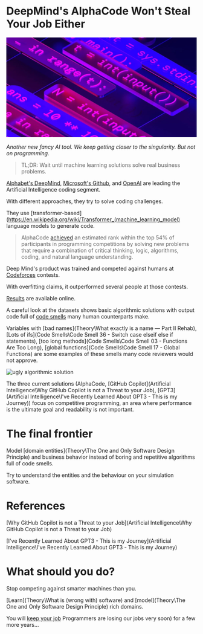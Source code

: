 # DeepMind's AlphaCode Won't Steal Your Job Either

![DeepMind's AlphaCode Won't Steal Your Job Either](alphacode.jpg)

*Another new fancy AI tool. We keep getting closer to the singularity. But not on programming.*

> TL;DR: Wait until machine learning solutions solve real business problems.

[Alphabet's DeepMind](https://deepmind.com/about), [Microsoft's Github](https://copilot.github.com/), and [OpenAI](https://openai.com/blog/gpt-3-apps/) are leading the Artificial Intelligence coding segment.

With different approaches, they try to solve coding challenges.

They use [transformer-based](https://en.wikipedia.org/wiki/Transformer_(machine_learning_model) language models to generate code.

> AlphaCode [achieved](https://deepmind.com/blog/article/Competitive-programming-with-AlphaCode) an estimated rank within the top 54% of participants in programming competitions by solving new problems that require a combination of critical thinking, logic, algorithms, coding, and natural language understanding.

Deep Mind's product was trained and competed against humans at [Codeforces](https://codeforces.com/) contests.

With overfitting claims, it outperformed several people at those contests.

[Results](https://github.com/deepmind/code_contests) are available online.

A careful look at the datasets shows basic algorithmic solutions with output code full of [code smells]() many human counterparts make.

Variables with [bad names](Theory\What exactly is a name — Part II Rehab), [Lots of ifs](Code Smells\Code Smell 36 - Switch case elseif else if statements), [too long methods](Code Smells\Code Smell 03 - Functions Are Too Long), [global functions](Code Smells\Code Smell 17 - Global Functions) are some examples of these smells many code reviewers would not approve.

![ugly algorithmic solution](https://cdn.hashnode.com/res/hashnode/image/upload/v1644093951880/Gw3rvI_uH.png)

The three current solutions (AlphaCode, [GitHub Copilot](Artificial Intelligence\Why GitHub Copilot is not a Threat to your Job), [GPT3](Artificial Intelligence\I've Recently Learned About GPT3 - This is my Journey)) focus on competitive programming, an area where performance is the ultimate goal and readability is not important. 

# The final frontier

Model [domain entities](Theory\The One and Only Software Design Principle) and business behavior instead of boring and repetitive algorithms full of code smells.

Try to understand the entities and the behaviour on your simulation software.

# References

[Why GitHub Copilot is not a Threat to your Job](Artificial Intelligence\Why GitHub Copilot is not a Threat to your Job)

[I've Recently Learned About GPT3 - This is my Journey](Artificial Intelligence\I've Recently Learned About GPT3 - This is my Journey)

# What should you do?

Stop competing against smarter machines than you.

[Learn](Theory\What is (wrong with) software) and [model](Theory\The One and Only Software Design Principle) rich domains.

You will [keep your job](Opinion\(Most) Programmers are losing our jobs very soon) for a few more years...

